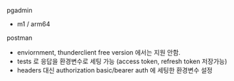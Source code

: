 pgadmin

- m1 / arm64

postman

- enviornment, thunderclient free version 에서는 지원 안함.
- tests 로 응답을 환경변수로 세팅 가능 (access token, refresh token 저장가능)
- headers 대신 authorization basic/bearer auth 에 세팅한 환경변수 설정
